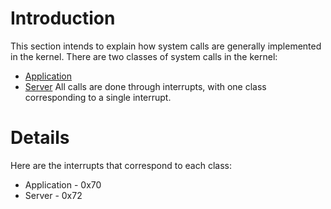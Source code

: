 # Introduction #
This section intends to explain how system calls are generally implemented in the kernel. There are two classes of system calls in the kernel:
  * [Application](http://code.google.com/p/leviathanv/wiki/ApplicationSystemCalls)
  * [Server](http://code.google.com/p/leviathanv/wiki/ServerSystemCalls)
All calls are done through interrupts, with one class corresponding to a single interrupt.

# Details #
Here are the interrupts that correspond to each class:
  * Application - 0x70
  * Server - 0x72